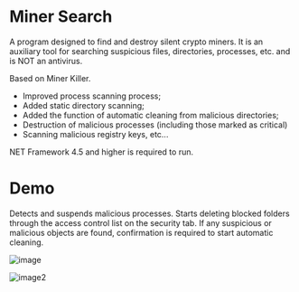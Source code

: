 # Miner Search

A program designed to find and destroy silent crypto miners. 
It is an auxiliary tool for searching suspicious files, 
directories, processes, etc. and is NOT an antivirus. 

Based on Miner Killer.

- Improved process scanning process;
- Added static directory scanning;
- Added the function of automatic cleaning from malicious directories;
- Destruction of malicious processes (including those marked as critical)
- Scanning malicious registry keys, etc...

NET Framework 4.5 and higher is required to run.


# Demo

Detects and suspends malicious processes. Starts deleting blocked folders through the access control list on the security tab. 
If any suspicious or malicious objects are found, confirmation is required to start automatic cleaning.

![image](https://user-images.githubusercontent.com/56220293/215475650-25d31515-d52a-485b-b194-7db63e0e9962.png)

![image2](https://user-images.githubusercontent.com/56220293/215356942-8080b05a-f324-4006-9864-6843923ff2be.png)

